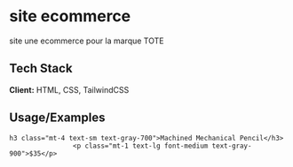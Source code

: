
# site ecommerce

site une ecommerce pour la marque TOTE 

## Tech Stack

**Client:** HTML, CSS, TailwindCSS




## Usage/Examples

```Htlm
h3 class="mt-4 text-sm text-gray-700">Machined Mechanical Pencil</h3>
                <p class="mt-1 text-lg font-medium text-gray-900">$35</p>
```

